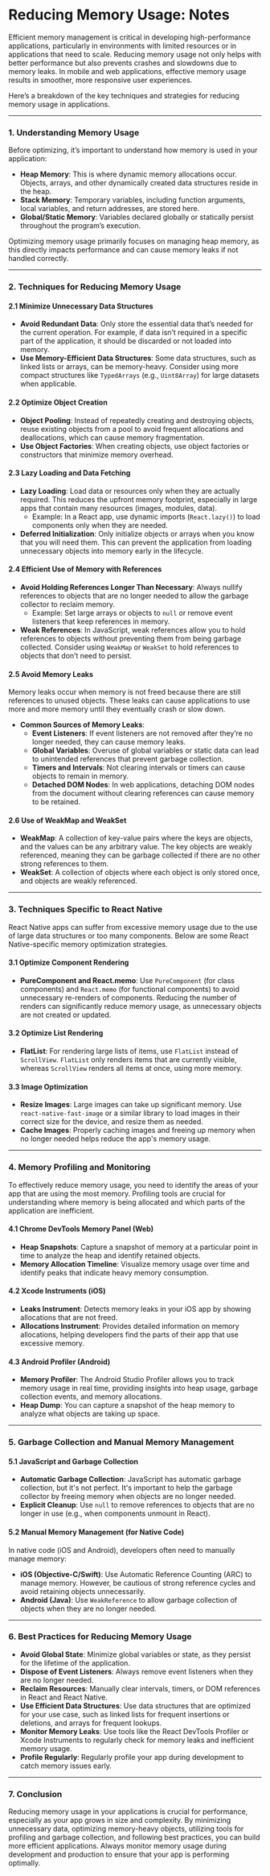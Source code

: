 # **Reducing Memory Usage: Notes**

Efficient memory management is critical in developing high-performance applications, particularly in environments with limited resources or in applications that need to scale. Reducing memory usage not only helps with better performance but also prevents crashes and slowdowns due to memory leaks. In mobile and web applications, effective memory usage results in smoother, more responsive user experiences. 

Here’s a breakdown of the key techniques and strategies for reducing memory usage in applications.

---

### 1. **Understanding Memory Usage**

Before optimizing, it’s important to understand how memory is used in your application:
- **Heap Memory**: This is where dynamic memory allocations occur. Objects, arrays, and other dynamically created data structures reside in the heap.
- **Stack Memory**: Temporary variables, including function arguments, local variables, and return addresses, are stored here.
- **Global/Static Memory**: Variables declared globally or statically persist throughout the program’s execution.

Optimizing memory usage primarily focuses on managing heap memory, as this directly impacts performance and can cause memory leaks if not handled correctly.

---

### 2. **Techniques for Reducing Memory Usage**

#### 2.1 **Minimize Unnecessary Data Structures**
- **Avoid Redundant Data**: Only store the essential data that’s needed for the current operation. For example, if data isn’t required in a specific part of the application, it should be discarded or not loaded into memory.
- **Use Memory-Efficient Data Structures**: Some data structures, such as linked lists or arrays, can be memory-heavy. Consider using more compact structures like `TypedArrays` (e.g., `Uint8Array`) for large datasets when applicable.

#### 2.2 **Optimize Object Creation**
- **Object Pooling**: Instead of repeatedly creating and destroying objects, reuse existing objects from a pool to avoid frequent allocations and deallocations, which can cause memory fragmentation.
- **Use Object Factories**: When creating objects, use object factories or constructors that minimize memory overhead.

#### 2.3 **Lazy Loading and Data Fetching**
- **Lazy Loading**: Load data or resources only when they are actually required. This reduces the upfront memory footprint, especially in large apps that contain many resources (images, modules, data).
  - Example: In a React app, use dynamic imports (`React.lazy()`) to load components only when they are needed.
- **Deferred Initialization**: Only initialize objects or arrays when you know that you will need them. This can prevent the application from loading unnecessary objects into memory early in the lifecycle.

#### 2.4 **Efficient Use of Memory with References**
- **Avoid Holding References Longer Than Necessary**: Always nullify references to objects that are no longer needed to allow the garbage collector to reclaim memory.
  - Example: Set large arrays or objects to `null` or remove event listeners that keep references in memory.
- **Weak References**: In JavaScript, weak references allow you to hold references to objects without preventing them from being garbage collected. Consider using `WeakMap` or `WeakSet` to hold references to objects that don’t need to persist.
  
#### 2.5 **Avoid Memory Leaks**
Memory leaks occur when memory is not freed because there are still references to unused objects. These leaks can cause applications to use more and more memory until they eventually crash or slow down.

- **Common Sources of Memory Leaks**:
  - **Event Listeners**: If event listeners are not removed after they’re no longer needed, they can cause memory leaks.
  - **Global Variables**: Overuse of global variables or static data can lead to unintended references that prevent garbage collection.
  - **Timers and Intervals**: Not clearing intervals or timers can cause objects to remain in memory.
  - **Detached DOM Nodes**: In web applications, detaching DOM nodes from the document without clearing references can cause memory to be retained.
  
#### 2.6 **Use of WeakMap and WeakSet**
- **WeakMap**: A collection of key-value pairs where the keys are objects, and the values can be any arbitrary value. The key objects are weakly referenced, meaning they can be garbage collected if there are no other strong references to them.
- **WeakSet**: A collection of objects where each object is only stored once, and objects are weakly referenced.

---

### 3. **Techniques Specific to React Native**

React Native apps can suffer from excessive memory usage due to the use of large data structures or too many components. Below are some React Native-specific memory optimization strategies.

#### 3.1 **Optimize Component Rendering**
- **PureComponent and React.memo**: Use `PureComponent` (for class components) and `React.memo` (for functional components) to avoid unnecessary re-renders of components. Reducing the number of renders can significantly reduce memory usage, as unnecessary objects are not created or updated.
  
#### 3.2 **Optimize List Rendering**
- **FlatList**: For rendering large lists of items, use `FlatList` instead of `ScrollView`. `FlatList` only renders items that are currently visible, whereas `ScrollView` renders all items at once, using more memory.
  
#### 3.3 **Image Optimization**
- **Resize Images**: Large images can take up significant memory. Use `react-native-fast-image` or a similar library to load images in their correct size for the device, and resize them as needed.
- **Cache Images**: Properly caching images and freeing up memory when no longer needed helps reduce the app's memory usage.

---

### 4. **Memory Profiling and Monitoring**

To effectively reduce memory usage, you need to identify the areas of your app that are using the most memory. Profiling tools are crucial for understanding where memory is being allocated and which parts of the application are inefficient.

#### 4.1 **Chrome DevTools Memory Panel (Web)**
- **Heap Snapshots**: Capture a snapshot of memory at a particular point in time to analyze the heap and identify retained objects.
- **Memory Allocation Timeline**: Visualize memory usage over time and identify peaks that indicate heavy memory consumption.
  
#### 4.2 **Xcode Instruments (iOS)**
- **Leaks Instrument**: Detects memory leaks in your iOS app by showing allocations that are not freed.
- **Allocations Instrument**: Provides detailed information on memory allocations, helping developers find the parts of their app that use excessive memory.

#### 4.3 **Android Profiler (Android)**
- **Memory Profiler**: The Android Studio Profiler allows you to track memory usage in real time, providing insights into heap usage, garbage collection events, and memory allocations.
- **Heap Dump**: You can capture a snapshot of the heap memory to analyze what objects are taking up space.

---

### 5. **Garbage Collection and Manual Memory Management**

#### 5.1 **JavaScript and Garbage Collection**
- **Automatic Garbage Collection**: JavaScript has automatic garbage collection, but it's not perfect. It's important to help the garbage collector by freeing memory when objects are no longer needed.
- **Explicit Cleanup**: Use `null` to remove references to objects that are no longer in use (e.g., when components unmount in React).

#### 5.2 **Manual Memory Management (for Native Code)**
In native code (iOS and Android), developers often need to manually manage memory:
- **iOS (Objective-C/Swift)**: Use Automatic Reference Counting (ARC) to manage memory. However, be cautious of strong reference cycles and avoid retaining objects unnecessarily.
- **Android (Java)**: Use `WeakReference` to allow garbage collection of objects when they are no longer needed.

---

### 6. **Best Practices for Reducing Memory Usage**

- **Avoid Global State**: Minimize global variables or state, as they persist for the lifetime of the application.
- **Dispose of Event Listeners**: Always remove event listeners when they are no longer needed.
- **Reclaim Resources**: Manually clear intervals, timers, or DOM references in React and React Native.
- **Use Efficient Data Structures**: Use data structures that are optimized for your use case, such as linked lists for frequent insertions or deletions, and arrays for frequent lookups.
- **Monitor Memory Leaks**: Use tools like the React DevTools Profiler or Xcode Instruments to regularly check for memory leaks and inefficient memory usage.
- **Profile Regularly**: Regularly profile your app during development to catch memory issues early.

---

### 7. **Conclusion**

Reducing memory usage in your applications is crucial for performance, especially as your app grows in size and complexity. By minimizing unnecessary data, optimizing memory-heavy objects, utilizing tools for profiling and garbage collection, and following best practices, you can build more efficient applications. Always monitor memory usage during development and production to ensure that your app is performing optimally.